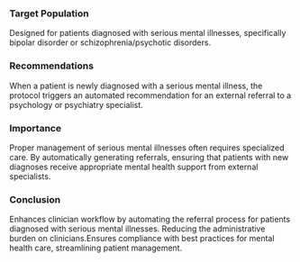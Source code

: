 ### Target Population
Designed for patients diagnosed with serious mental illnesses, specifically bipolar disorder or schizophrenia/psychotic disorders.
### Recommendations
When a patient is newly diagnosed with a serious mental illness, the protocol triggers an automated recommendation for an external referral to a psychology or psychiatry specialist. 
### Importance
Proper management of serious mental illnesses often requires specialized care. By automatically generating referrals, ensuring that patients with new diagnoses receive appropriate mental health support from external specialists.
### Conclusion
Enhances clinician workflow by automating the referral process for patients diagnosed with serious mental illnesses. Reducing the administrative burden on clinicians.Ensures compliance with best practices for mental health care, streamlining patient management.
